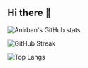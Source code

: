 ## Hi there 👋
![Anirban's GitHub stats](https://github-readme-stats.vercel.app/api?username=yashgoyal0110&show_icons=true&theme=radical)

![GitHub Streak](https://streak-stats.demolab.com?user=yashgoyal0110&theme=radical)

![Top Langs](https://github-readme-stats.vercel.app/api/top-langs/?username=yashgoyal0110&layout=compact&theme=radical)






<!--
**yashgoyal0110/yashgoyal0110** is a ✨ _special_ ✨ repository because its `README.md` (this file) appears on your GitHub profile.

Here are some ideas to get you started:

- 🔭 I’m currently working on ...
- 🌱 I’m currently learning ...
- 👯 I’m looking to collaborate on ...
- 🤔 I’m looking for help with ...
- 💬 Ask me about ...
- 📫 How to reach me: ...
- 😄 Pronouns: ...
- ⚡ Fun fact: ...
-->



